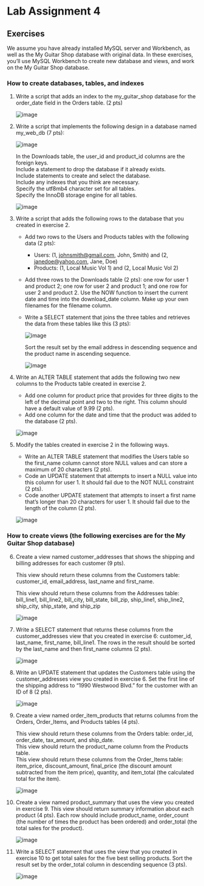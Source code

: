 # Lab Assignment 4
 
## Exercises 
 
We assume you have already installed MySQL server and Workbench, as well as the My Guitar Shop database with original data. In these exercises, you’ll use MySQL Workbench to create new database and views, and work on the My Guitar Shop database. 
 
### How to create databases, tables, and indexes 

1. Write a script that adds an index to the my_guitar_shop database for the order_date field in the Orders table. (2 pts)  
 
   ![image](https://user-images.githubusercontent.com/99063625/198109007-41bbf198-0af0-4250-98e0-9dd16f27aa02.png)
 
2. Write a script that implements the following design in a database named my_web_db (7 pts):

   ![image](https://user-images.githubusercontent.com/99063625/198109272-59880881-cc62-47d4-977e-8dca3bdc9ab8.png)

   In the Downloads table, the user_id and product_id columns are the foreign keys.  
   Include a statement to drop the database if it already exists.  
   Include statements to create and select the database.  
   Include any indexes that you think are necessary.  
   Specify the utf8mb4 character set for all tables.  
   Specify the InnoDB storage engine for all tables.

   ![image](https://user-images.githubusercontent.com/99063625/198112487-3a8c70ee-fd49-4f3a-a0db-a7c767a3bc3d.png)

3. Write a script that adds the following rows to the database that you created in exercise 2.

   - Add two rows to the Users and Products tables with the following data (2 pts): 
     - Users: (1, johnsmith@gmail.com, John, Smith) and (2, janedoe@yahoo.com, Jane, Doe) 
     - Products: (1, Local Music Vol 1) and (2, Local Music Vol 2)  
   - Add three rows to the Downloads table (2 pts): one row for user 1 and product 2; one row for user 2 and product 1; and one row for user 2 and product 2. Use the NOW function to insert the  current date and time into the download_date column. Make up your own filenames for the  filename column.
   - Write a SELECT statement that joins the three tables and retrieves the data from these tables like this (3 pts): 
  
     ![image](https://user-images.githubusercontent.com/99063625/198121177-9ecd30f2-4017-403d-9a8c-080c4115e1ae.png)
  
     Sort the result set by the email address in descending sequence and the product name in ascending sequence.
  
     ![image](https://user-images.githubusercontent.com/99063625/198122899-a226e5b9-4dca-4248-9df2-b71d1e82aa38.png)

4. Write an ALTER TABLE statement that adds the following two new columns to the Products table created in exercise 2.  

   - Add one column for product price that provides for three digits to the left of the decimal point and two to the right. This column should have a default value of 9.99 (2 pts). 
   - Add one column for the date and time that the product was added to the database (2 pts). 

   ![image](https://user-images.githubusercontent.com/99063625/198127344-fbb31ba3-927c-45bd-80e4-f2781a8cdde7.png)

5. Modify the tables created in exercise 2 in the following ways. 

   - Write an ALTER TABLE statement that modifies the Users table so the first_name column cannot store NULL values and can store a maximum of 20 characters (2 pts).  
   - Code an UPDATE statement that attempts to insert a NULL value into this column for user 1. It should fail due to the NOT NULL constraint (2 pts). 
   - Code another UPDATE statement that attempts to insert a first name that’s longer than 20 characters for user 1. It should fail due to the length of the column (2 pts).

   ![image](https://user-images.githubusercontent.com/99063625/198136359-e23a8558-9d91-4ef9-b4cb-6e7e471cad80.png)

### How to create views (the following exercises are for the My Guitar Shop database) 

6. Create a view named customer_addresses that shows the shipping and billing addresses for each customer (9 pts). 

   This view should return these columns from the Customers table: customer_id, email_address, last_name and first_name. 

   This view should return these columns from the Addresses table: bill_line1, bill_line2, bill_city, bill_state, bill_zip, ship_line1, ship_line2, ship_city, ship_state, and ship_zip
   
   ![image](https://user-images.githubusercontent.com/99063625/198140951-bfcd1a9e-6c01-451c-a03d-6737ede9a81d.png)

7. Write a SELECT statement that returns these columns from the customer_addresses view that you created in exercise 6: customer_id, last_name, first_name, bill_line1. The rows in the result should be sorted by the last_name and then first_name columns (2 pts).

   ![image](https://user-images.githubusercontent.com/99063625/198156042-b030937b-fc41-4264-8316-92bb2a531ff2.png)
 
8. Write an UPDATE statement that updates the Customers table using the customer_addresses view you created in exercise 6. Set the first line of the shipping address to “1990 Westwood Blvd.” for the customer with an ID of 8 (2 pts).
 
    ![image](https://user-images.githubusercontent.com/99063625/198156203-3dfed421-5ff0-4bc1-be61-7671de2c102c.png)

9. Create a view named order_item_products that returns columns from the Orders, Order_Items, and Products tables (4 pts).  
  
   This view should return these columns from the Orders table: order_id, order_date, tax_amount, and ship_date.  
   This view should return the product_name column from the Products table.  
   This view should return these columns from the Order_Items table: item_price, discount_amount, final_price (the discount amount subtracted from the item price), quantity, and item_total (the calculated total for the item).
   
   ![image](https://user-images.githubusercontent.com/99063625/198157331-5ffb0386-fe23-47d9-9916-a42cc828dbed.png)

10.  Create a view named product_summary that uses the view you created in exercise 9. This view should return summary information about each product (4 pts). 
     Each row should include product_name, order_count (the number of times the product has been ordered) and order_total (the total sales for the product).
     
     ![image](https://user-images.githubusercontent.com/99063625/198157570-71257da6-b292-41e6-9d68-3f3d97b230a3.png)

11. Write a SELECT statement that uses the view that you created in exercise 10 to get total sales for the five best selling products. Sort the result set by the order_total column in descending sequence (3 pts).

    ![image](https://user-images.githubusercontent.com/99063625/198157831-d5763f6a-49ba-4308-8eca-e8d02e346bba.png)

